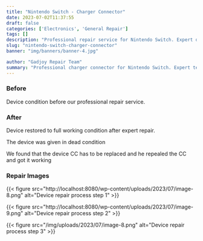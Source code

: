 ```yaml
---
title: "Nintendo Switch - Charger Connector"
date: 2023-07-02T11:37:55
draft: false
categories: ['Electronics', 'General Repair']
tags: []
description: "Professional repair service for Nintendo Switch. Expert diagnosis and quality repairs in Bangalore."
slug: "nintendo-switch-charger-connector"
banner: "img/banners/banner-4.jpg"

author: "Gadjoy Repair Team"
summary: "Professional charger connector for Nintendo Switch. Expert technicians, quality parts, warranty included."
---
```


### Before

Device condition before our professional repair service.

### After

Device restored to full working condition after expert repair.

The device was given in dead condition

We found that the device CC has to be replaced and he repealed the CC and got it working

### Repair Images

{{< figure src="http://localhost:8080/wp-content/uploads/2023/07/image-8.png" alt="Device repair process step 1" >}}

{{< figure src="http://localhost:8080/wp-content/uploads/2023/07/image-9.png" alt="Device repair process step 2" >}}

{{< figure src="/img/uploads/2023/07/image-8.png" alt="Device repair process step 3" >}}

